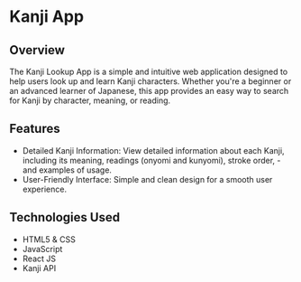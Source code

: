 # Kanji App

## Overview
The Kanji Lookup App is a simple and intuitive web application designed to help users look up and learn Kanji characters. Whether you're a beginner or an advanced learner of Japanese, this app provides an easy way to search for Kanji by character, meaning, or reading.

## Features
- Detailed Kanji Information: View detailed information about each Kanji, including its meaning, readings (onyomi and kunyomi), stroke order, - and examples of usage.
- User-Friendly Interface: Simple and clean design for a smooth user experience.

## Technologies Used

- HTML5 & CSS
- JavaScript
- React JS
- Kanji API
